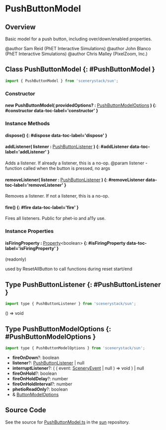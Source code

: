 # PushButtonModel

## Overview

Basic model for a push button, including over/down/enabled properties.

@author Sam Reid (PhET Interactive Simulations)
@author John Blanco (PhET Interactive Simulations)
@author Chris Malley (PixelZoom, Inc.)

## Class PushButtonModel {: #PushButtonModel }


```js
import { PushButtonModel } from 'scenerystack/sun';
```
### Constructor

#### new PushButtonModel( providedOptions? : <span style="font-weight: 400;">[PushButtonModelOptions](../sun/PushButtonModel.md#PushButtonModelOptions)</span> ) {: #constructor data-toc-label='constructor' }

### Instance Methods

#### dispose() {: #dispose data-toc-label='dispose' }

#### addListener( listener : <span style="font-weight: 400;">[PushButtonListener](../sun/PushButtonModel.md#PushButtonListener)</span> ) {: #addListener data-toc-label='addListener' }

Adds a listener. If already a listener, this is a no-op.
@param listener - function called when the button is pressed, no args

#### removeListener( listener : <span style="font-weight: 400;">[PushButtonListener](../sun/PushButtonModel.md#PushButtonListener)</span> ) {: #removeListener data-toc-label='removeListener' }

Removes a listener. If not a listener, this is a no-op.

#### fire() {: #fire data-toc-label='fire' }

Fires all listeners.  Public for phet-io and a11y use.

### Instance Properties

#### isFiringProperty : <span style="font-weight: 400;">[Property](../axon/Property.md)&lt;<span style="color: hsla(calc(var(--md-hue) + 180deg),80%,40%,1);">boolean</span>&gt;</span> {: #isFiringProperty data-toc-label='isFiringProperty' }

(readonly)

used by ResetAllButton to call functions during reset start/end



## Type PushButtonListener {: #PushButtonListener }


```js
import type { PushButtonListener } from 'scenerystack/sun';
```
() =&gt; <span style="color: hsla(calc(var(--md-hue) + 180deg),80%,40%,1);">void</span>



## Type PushButtonModelOptions {: #PushButtonModelOptions }


```js
import type { PushButtonModelOptions } from 'scenerystack/sun';
```
- **fireOnDown**?: <span style="color: hsla(calc(var(--md-hue) + 180deg),80%,40%,1);">boolean</span>
- **listener**?: [PushButtonListener](../sun/PushButtonModel.md#PushButtonListener) | <span style="color: hsla(calc(var(--md-hue) + 180deg),80%,40%,1);">null</span>
- **interruptListener**?: ( ( event: [SceneryEvent](../scenery/SceneryEvent.md) | <span style="color: hsla(calc(var(--md-hue) + 180deg),80%,40%,1);">null</span> ) =&gt; <span style="color: hsla(calc(var(--md-hue) + 180deg),80%,40%,1);">void</span> ) | <span style="color: hsla(calc(var(--md-hue) + 180deg),80%,40%,1);">null</span>
- **fireOnHold**?: <span style="color: hsla(calc(var(--md-hue) + 180deg),80%,40%,1);">boolean</span>
- **fireOnHoldDelay**?: <span style="color: hsla(calc(var(--md-hue) + 180deg),80%,40%,1);">number</span>
- **fireOnHoldInterval**?: <span style="color: hsla(calc(var(--md-hue) + 180deg),80%,40%,1);">number</span>
- **phetioReadOnly**?: <span style="color: hsla(calc(var(--md-hue) + 180deg),80%,40%,1);">boolean</span>
- &amp; [ButtonModelOptions](../sun/ButtonModel.md#ButtonModelOptions)




## Source Code

See the source for [PushButtonModel.ts](https://github.com/phetsims/sun/blob/main/js/buttons/PushButtonModel.ts) in the [sun](https://github.com/phetsims/sun) repository.
